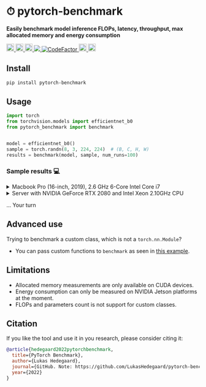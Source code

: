 # ⏱ pytorch-benchmark
__Easily benchmark model inference FLOPs, latency, throughput, max allocated memory and energy consumption__

<div align="left">
  <a href="https://pypi.org/project/pytorch-benchmark/">
    <img src="https://img.shields.io/pypi/pyversions/pytorch-benchmark" height="20" >
  </a>
  <a href="https://badge.fury.io/py/pytorch-benchmark">
    <img src="https://badge.fury.io/py/pytorch-benchmark.svg" height="20" >
  </a>
  <a href="https://pepy.tech/project/pytorch-benchmark">
    <img src="https://pepy.tech/badge/pytorch-benchmark/week" height="20">
  </a>
  <a href="https://codecov.io/gh/LukasHedegaard/pytorch-benchmark">
    <img src="https://codecov.io/gh/LukasHedegaard/pytorch-benchmark/branch/main/graph/badge.svg?token=B91XGSKSFJ"/>
  </a>
  <a href="https://www.codefactor.io/repository/github/lukashedegaard/pytorch-benchmark/overview/main">
    <img src="https://www.codefactor.io/repository/github/lukashedegaard/pytorch-benchmark/badge/main" alt="CodeFactor" />
  </a>
  <a href="https://opensource.org/licenses/Apache-2.0">
    <img src="https://img.shields.io/badge/License-Apache%202.0-blue.svg" height="20">
  </a>
  <a href="https://github.com/psf/black">
    <img src="https://img.shields.io/badge/code%20style-black-000000.svg" height="20">
  </a>
</div>

## Install 
```bash
pip install pytorch-benchmark
```

## Usage 
```python
import torch
from torchvision.models import efficientnet_b0
from pytorch_benchmark import benchmark


model = efficientnet_b0()
sample = torch.randn(8, 3, 224, 224)  # (B, C, H, W)
results = benchmark(model, sample, num_runs=100)
```

### Sample results 💻
<details>
  <summary>Macbook Pro (16-inch, 2019), 2.6 GHz 6-Core Intel Core i7</summary>
  
  ```
  device: cpu
  flops: 401669732
  machine_info:
    cpu:
      architecture: x86_64
      cores:
        physical: 6
        total: 12
      frequency: 2.60 GHz
      model: Intel(R) Core(TM) i7-9750H CPU @ 2.60GHz
    gpus: null
    memory:
      available: 5.86 GB
      total: 16.00 GB
      used: 7.29 GB
    system:
      node: d40049
      release: 21.2.0
      system: Darwin
  params: 5288548
  timing:
    batch_size_1:
      on_device_inference:
        human_readable:
          batch_latency: 74.439 ms +/- 6.459 ms [64.604 ms, 96.681 ms]
          batches_per_second: 13.53 +/- 1.09 [10.34, 15.48]
        metrics:
          batches_per_second_max: 15.478907181264278
          batches_per_second_mean: 13.528026359855625
          batches_per_second_min: 10.343281300091244
          batches_per_second_std: 1.0922382209314958
          seconds_per_batch_max: 0.09668111801147461
          seconds_per_batch_mean: 0.07443853378295899
          seconds_per_batch_min: 0.06460404396057129
          seconds_per_batch_std: 0.006458734193132054
    batch_size_8:
      on_device_inference:
        human_readable:
          batch_latency: 509.410 ms +/- 30.031 ms [405.296 ms, 621.773 ms]
          batches_per_second: 1.97 +/- 0.11 [1.61, 2.47]
        metrics:
          batches_per_second_max: 2.4673319862230025
          batches_per_second_mean: 1.9696935126370148
          batches_per_second_min: 1.6083039834656554
          batches_per_second_std: 0.11341204895590185
          seconds_per_batch_max: 0.6217730045318604
          seconds_per_batch_mean: 0.509410228729248
          seconds_per_batch_min: 0.40529608726501465
          seconds_per_batch_std: 0.030031445467788704
  ```
</details>

<details>
  <summary>Server with NVIDIA GeForce RTX 2080 and Intel Xeon 2.10GHz CPU</summary>
  
  ```
  device: cuda
  flops: 401669732
  machine_info:
    cpu:
      architecture: x86_64
      cores:
        physical: 16
        total: 32
      frequency: 3.00 GHz
      model: Intel(R) Xeon(R) CPU E5-2620 v4 @ 2.10GHz
    gpus:
    - memory: 8192.0 MB
      name: NVIDIA GeForce RTX 2080
    - memory: 8192.0 MB
      name: NVIDIA GeForce RTX 2080
    - memory: 8192.0 MB
      name: NVIDIA GeForce RTX 2080
    - memory: 8192.0 MB
      name: NVIDIA GeForce RTX 2080
    memory:
      available: 119.98 GB
      total: 125.78 GB
      used: 4.78 GB
    system:
      node: monster
      release: 4.15.0-167-generic
      system: Linux
  max_inference_memory: 736250368
  params: 5288548
  post_inference_memory: 21402112
  pre_inference_memory: 21402112
  timing:
    batch_size_1:
      cpu_to_gpu:
        human_readable:
          batch_latency: "144.815 \xB5s +/- 16.103 \xB5s [136.614 \xB5s, 272.751 \xB5\
            s]"
          batches_per_second: 6.96 K +/- 535.06 [3.67 K, 7.32 K]
        metrics:
          batches_per_second_max: 7319.902268760908
          batches_per_second_mean: 6962.865857677197
          batches_per_second_min: 3666.3496503496503
          batches_per_second_std: 535.0581873859935
          seconds_per_batch_max: 0.0002727508544921875
          seconds_per_batch_mean: 0.00014481544494628906
          seconds_per_batch_min: 0.0001366138458251953
          seconds_per_batch_std: 1.6102982159292097e-05
      gpu_to_cpu:
        human_readable:
          batch_latency: "106.168 \xB5s +/- 17.829 \xB5s [53.167 \xB5s, 248.909 \xB5\
            s]"
          batches_per_second: 9.64 K +/- 1.60 K [4.02 K, 18.81 K]
        metrics:
          batches_per_second_max: 18808.538116591928
          batches_per_second_mean: 9639.942102368092
          batches_per_second_min: 4017.532567049808
          batches_per_second_std: 1595.7983033708472
          seconds_per_batch_max: 0.00024890899658203125
          seconds_per_batch_mean: 0.00010616779327392578
          seconds_per_batch_min: 5.316734313964844e-05
          seconds_per_batch_std: 1.7829135190772566e-05
      on_device_inference:
        human_readable:
          batch_latency: "15.567 ms +/- 546.154 \xB5s [15.311 ms, 19.261 ms]"
          batches_per_second: 64.31 +/- 1.96 [51.92, 65.31]
        metrics:
          batches_per_second_max: 65.31149174711928
          batches_per_second_mean: 64.30692850265713
          batches_per_second_min: 51.918698784442846
          batches_per_second_std: 1.9599322351815833
          seconds_per_batch_max: 0.019260883331298828
          seconds_per_batch_mean: 0.015567030906677246
          seconds_per_batch_min: 0.015311241149902344
          seconds_per_batch_std: 0.0005461537255227954
      total:
        human_readable:
          batch_latency: "15.818 ms +/- 549.873 \xB5s [15.561 ms, 19.461 ms]"
          batches_per_second: 63.29 +/- 1.92 [51.38, 64.26]
        metrics:
          batches_per_second_max: 64.26476266356143
          batches_per_second_mean: 63.28565696640637
          batches_per_second_min: 51.38378232692614
          batches_per_second_std: 1.9198343850767468
          seconds_per_batch_max: 0.019461393356323242
          seconds_per_batch_mean: 0.01581801414489746
          seconds_per_batch_min: 0.015560626983642578
          seconds_per_batch_std: 0.0005498731526138171
    batch_size_8:
      cpu_to_gpu:
        human_readable:
          batch_latency: "805.674 \xB5s +/- 157.254 \xB5s [773.191 \xB5s, 2.303 ms]"
          batches_per_second: 1.26 K +/- 97.51 [434.24, 1.29 K]
        metrics:
          batches_per_second_max: 1293.3407338883749
          batches_per_second_mean: 1259.5653105357776
          batches_per_second_min: 434.23791282741485
          batches_per_second_std: 97.51424036939879
          seconds_per_batch_max: 0.002302885055541992
          seconds_per_batch_mean: 0.000805673599243164
          seconds_per_batch_min: 0.0007731914520263672
          seconds_per_batch_std: 0.0001572538140613121
      gpu_to_cpu:
        human_readable:
          batch_latency: "104.215 \xB5s +/- 12.658 \xB5s [59.605 \xB5s, 128.031 \xB5\
            s]"
          batches_per_second: 9.81 K +/- 1.76 K [7.81 K, 16.78 K]
        metrics:
          batches_per_second_max: 16777.216
          batches_per_second_mean: 9806.840626578907
          batches_per_second_min: 7810.621973929236
          batches_per_second_std: 1761.6008872740726
          seconds_per_batch_max: 0.00012803077697753906
          seconds_per_batch_mean: 0.00010421514511108399
          seconds_per_batch_min: 5.9604644775390625e-05
          seconds_per_batch_std: 1.2658293070174213e-05
      on_device_inference:
        human_readable:
          batch_latency: "16.623 ms +/- 759.017 \xB5s [16.301 ms, 22.584 ms]"
          batches_per_second: 60.26 +/- 2.22 [44.28, 61.35]
        metrics:
          batches_per_second_max: 61.346243290283894
          batches_per_second_mean: 60.25881046175457
          batches_per_second_min: 44.27827629162004
          batches_per_second_std: 2.2193085956672296
          seconds_per_batch_max: 0.02258443832397461
          seconds_per_batch_mean: 0.01662288188934326
          seconds_per_batch_min: 0.01630091667175293
          seconds_per_batch_std: 0.0007590167680596548
      total:
        human_readable:
          batch_latency: "17.533 ms +/- 836.015 \xB5s [17.193 ms, 23.896 ms]"
          batches_per_second: 57.14 +/- 2.20 [41.85, 58.16]
        metrics:
          batches_per_second_max: 58.16374528511205
          batches_per_second_mean: 57.140338855126565
          batches_per_second_min: 41.84762740950632
          batches_per_second_std: 2.1985066663972677
          seconds_per_batch_max: 0.023896217346191406
          seconds_per_batch_mean: 0.01753277063369751
          seconds_per_batch_min: 0.017192840576171875
          seconds_per_batch_std: 0.0008360147274630088
  ```
</details>

... Your turn

## Advanced use
Trying to benchmark a custom class, which is not a `torch.nn.Module`?
- You can pass custom functions to `benchmark` as seen in [this example](tests/test_custom_class.py).

## Limitations
- Allocated memory measurements are only available on CUDA devices.
- Energy consumption can only be measured on NVIDIA Jetson platforms at the moment.
- FLOPs and parameters count is not support for custom classes.


## Citation
If you like the tool and use it in you research, please consider citing it:
```bibtex
@article{hedegaard2022pytorchbenchmark,
  title={PyTorch Benchmark},
  author={Lukas Hedegaard},
  journal={GitHub. Note: https://github.com/LukasHedegaard/pytorch-benchmark},
  year={2022}
}
```
